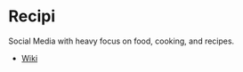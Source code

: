 # Recipi
Social Media with heavy focus on food, cooking, and recipes.

- [Wiki](https://github.com/JohnsonL104/recipi-documentation/wiki)
